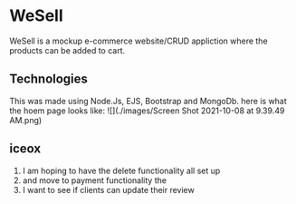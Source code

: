 # WeSell
WeSell is a mockup e-commerce website/CRUD appliction where the products can be added to cart.
## Technologies 
This was made using Node.Js, EJS, Bootstrap and MongoDb.
here is what the hoem page looks like:
![](./images/Screen Shot 2021-10-08 at 9.39.49 AM.png)
## iceox
1. I am hoping to have the delete functionality all set up
2. and move to payment functionality the
3. I want to see if clients can update their review
